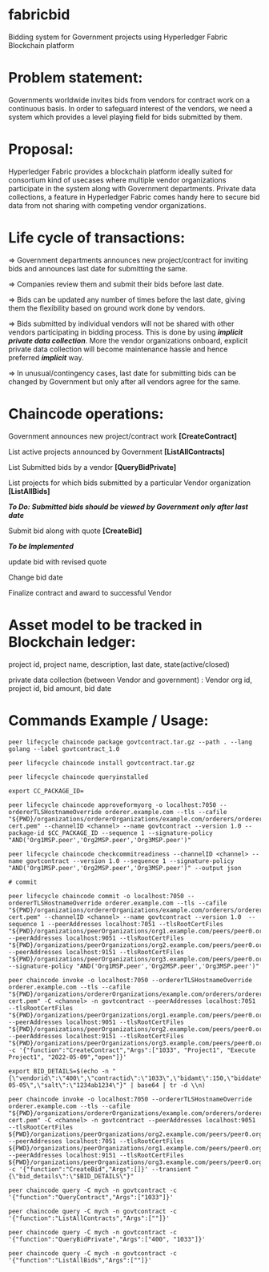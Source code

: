 # fabricbid
Bidding system for Government projects using Hyperledger Fabric Blockchain platform

# Problem statement: 
Governments worldwide invites bids from vendors for contract work on a continuous basis. 
In order to safeguard interest of the vendors, we need a system which provides a level playing field
for bids submitted by them. 

# Proposal:
Hyperledger Fabric provides a blockchain platform ideally suited for consortium kind of usecases
where multiple vendor organizations participate in the system along with Government departments.
Private data collections, a feature in Hyperledger Fabric comes handy here to secure bid data
from not sharing with competing vendor organizations.

# Life cycle of transactions:
=> Government departments announces new project/contract for inviting bids and announces last date for submitting the same.

=> Companies review them and submit their bids before last date.

=> Bids can be updated any number of times before the last date, giving them the flexibility based on ground work
done by vendors.

=> Bids submitted by individual vendors will not be shared with other vendors participating in bidding process. This is
done by using ***implicit private data collection***. More the vendor organizations onboard, explicit private data collection
will become maintenance hassle and hence preferred ***implicit*** way.

=> In unusual/contingency cases, last date for submitting bids can be changed by Government but only after all vendors 
agree for the same.

# Chaincode operations:
Government announces new project/contract work **[CreateContract]**

List active projects announced by Government **[ListAllContracts]**

List Submitted bids by a vendor **[QueryBidPrivate]**

List projects for which bids submitted by a particular Vendor organization **[ListAllBids]**

***To Do: Submitted bids should be viewed by Government only after last date***

Submit bid along with quote **[CreateBid]**

***To be Implemented***

update bid with revised quote

Change bid date

Finalize contract and award to successful Vendor

# Asset model to be tracked in Blockchain ledger:
project id, project name, description, last date, state(active/closed)

private data collection (between Vendor and government) :
Vendor org id, project id, bid amount, bid date

# Commands Example / Usage:
```
peer lifecycle chaincode package govtcontract.tar.gz --path . --lang golang --label govtcontract_1.0

peer lifecycle chaincode install govtcontract.tar.gz

peer lifecycle chaincode queryinstalled

export CC_PACKAGE_ID=

peer lifecycle chaincode approveformyorg -o localhost:7050 --ordererTLSHostnameOverride orderer.example.com --tls --cafile "${PWD}/organizations/ordererOrganizations/example.com/orderers/orderer.example.com/msp/tlscacerts/tlsca.example.com-cert.pem" --channelID <channel> --name govtcontract --version 1.0 --package-id $CC_PACKAGE_ID --sequence 1 --signature-policy "AND('Org1MSP.peer','Org2MSP.peer','Org3MSP.peer')"
 
peer lifecycle chaincode checkcommitreadiness --channelID <channel> --name govtcontract --version 1.0 --sequence 1 --signature-policy "AND('Org1MSP.peer','Org2MSP.peer','Org3MSP.peer')" --output json

# commit

peer lifecycle chaincode commit -o localhost:7050 --ordererTLSHostnameOverride orderer.example.com --tls --cafile "${PWD}/organizations/ordererOrganizations/example.com/orderers/orderer.example.com/msp/tlscacerts/tlsca.example.com-cert.pem" --channelID <channel> --name govtcontract --version 1.0  --sequence 1 --peerAddresses localhost:7051 --tlsRootCertFiles "${PWD}/organizations/peerOrganizations/org1.example.com/peers/peer0.org1.example.com/tls/ca.crt" --peerAddresses localhost:9051 --tlsRootCertFiles "${PWD}/organizations/peerOrganizations/org2.example.com/peers/peer0.org2.example.com/tls/ca.crt" --peerAddresses localhost:9151 --tlsRootCertFiles "${PWD}/organizations/peerOrganizations/org3.example.com/peers/peer0.org3.example.com/tls/ca.crt"  --signature-policy "AND('Org1MSP.peer','Org2MSP.peer','Org3MSP.peer')"

peer chaincode invoke -o localhost:7050 --ordererTLSHostnameOverride orderer.example.com --tls --cafile "${PWD}/organizations/ordererOrganizations/example.com/orderers/orderer.example.com/msp/tlscacerts/tlsca.example.com-cert.pem" -C <channel> -n govtcontract --peerAddresses localhost:7051 --tlsRootCertFiles "${PWD}/organizations/peerOrganizations/org1.example.com/peers/peer0.org1.example.com/tls/ca.crt" --peerAddresses localhost:9051 --tlsRootCertFiles "${PWD}/organizations/peerOrganizations/org2.example.com/peers/peer0.org2.example.com/tls/ca.crt" --peerAddresses localhost:9151 --tlsRootCertFiles "${PWD}/organizations/peerOrganizations/org3.example.com/peers/peer0.org3.example.com/tls/ca.crt" -c '{"function":"CreateContract","Args":["1033", "Project1", "Execute Project1", "2022-05-09","open"]}'

export BID_DETAILS=$(echo -n "{\"vendorid\":\"400\",\"contractid\":\"1033\",\"bidamt\":150,\"biddate\":\"2022-05-05\",\"salt\":\"1234ab1234\"}" | base64 | tr -d \\n)

peer chaincode invoke -o localhost:7050 --ordererTLSHostnameOverride orderer.example.com --tls --cafile "${PWD}/organizations/ordererOrganizations/example.com/orderers/orderer.example.com/msp/tlscacerts/tlsca.example.com-cert.pem" -C <channel> -n govtcontract --peerAddresses localhost:9051 --tlsRootCertFiles ${PWD}/organizations/peerOrganizations/org2.example.com/peers/peer0.org2.example.com/tls/ca.crt  --peerAddresses localhost:7051 --tlsRootCertFiles ${PWD}/organizations/peerOrganizations/org1.example.com/peers/peer0.org1.example.com/tls/ca.crt --peerAddresses localhost:9151 --tlsRootCertFiles ${PWD}/organizations/peerOrganizations/org3.example.com/peers/peer0.org3.example.com/tls/ca.crt -c '{"function":"CreateBid","Args":[]}' --transient "{\"bid_details\":\"$BID_DETAILS\"}"
 
peer chaincode query -C mych -n govtcontract -c '{"function":"QueryContract","Args":["1033"]}'
 
peer chaincode query -C mych -n govtcontract -c '{"function":"ListAllContracts","Args":[""]}'
 
peer chaincode query -C mych -n govtcontract -c '{"function":"QueryBidPrivate","Args":["400", "1033"]}'
 
peer chaincode query -C mych -n govtcontract -c '{"function":"ListAllBids","Args":[""]}'
```
